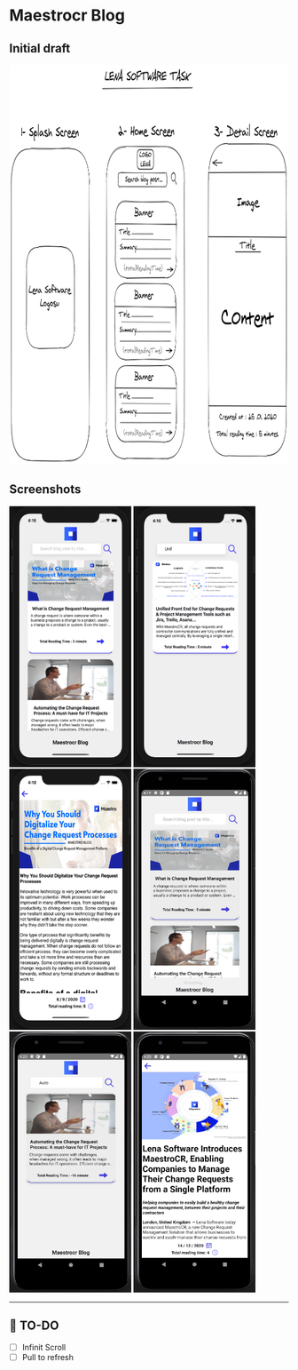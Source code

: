 # Maestrocr Blog

## Initial draft

<img height="720" width="1000" alt="InitialDesign" src="./screenshots/initialDesign.png"/>

## Screenshots

<img height="470" width="220" src="./screenshots/ios1.png"/> <img height="470" width="220" src="./screenshots/ios2.png"/> <img height="470" width="220" src="./screenshots/ios3.png"/> <img height="470" width="220" src="./screenshots/and1.png"/> <img height="470" width="220" src="./screenshots/and2.png"/> <img height="470" width="220" src="./screenshots/and3.png"/>

___

## 📝 TO-DO
 
- [ ] Infinit Scroll
- [ ] Pull to refresh
